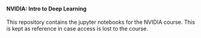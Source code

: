 #### NVIDIA: Intro to Deep Learning
This repository contains the jupyter notebooks for the NVIDIA course.
This is kept as reference in case access is lost to the course.
